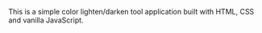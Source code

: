 This is a simple color lighten/darken tool application built with HTML, CSS and vanilla JavaScript.
